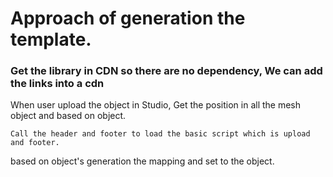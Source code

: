 # Approach of generation the template.

### Get the library in CDN so there are no dependency, We can add the links into a cdn

When user upload the object in Studio, Get the position in all the mesh object and based on object.

    Call the header and footer to load the basic script which is upload and footer.

based on object's generation the mapping and set to the object.
